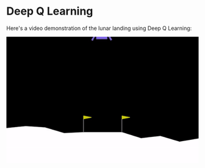 # Deep Q Learning

Here's a video demonstration of the lunar landing using Deep Q Learning:

![Video](https://raw.githubusercontent.com/SaiSamarth123/AI-Deep-Learning-Projects/main/Deep_Q_Learning/Lunar_Landing(1).gif)


